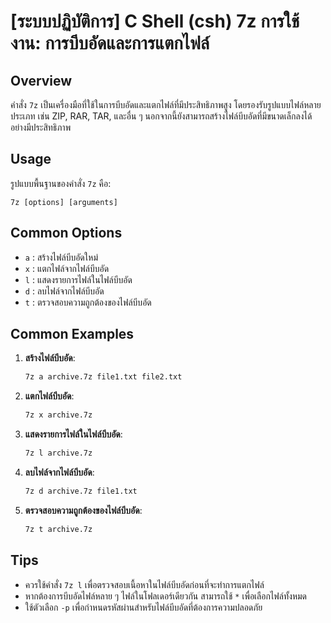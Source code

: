# [ระบบปฏิบัติการ] C Shell (csh) 7z การใช้งาน: การบีบอัดและการแตกไฟล์

## Overview
คำสั่ง `7z` เป็นเครื่องมือที่ใช้ในการบีบอัดและแตกไฟล์ที่มีประสิทธิภาพสูง โดยรองรับรูปแบบไฟล์หลายประเภท เช่น ZIP, RAR, TAR, และอื่น ๆ นอกจากนี้ยังสามารถสร้างไฟล์บีบอัดที่มีขนาดเล็กลงได้อย่างมีประสิทธิภาพ

## Usage
รูปแบบพื้นฐานของคำสั่ง `7z` คือ:
```
7z [options] [arguments]
```

## Common Options
- `a` : สร้างไฟล์บีบอัดใหม่
- `x` : แตกไฟล์จากไฟล์บีบอัด
- `l` : แสดงรายการไฟล์ในไฟล์บีบอัด
- `d` : ลบไฟล์จากไฟล์บีบอัด
- `t` : ตรวจสอบความถูกต้องของไฟล์บีบอัด

## Common Examples
1. **สร้างไฟล์บีบอัด**:
   ```bash
   7z a archive.7z file1.txt file2.txt
   ```

2. **แตกไฟล์บีบอัด**:
   ```bash
   7z x archive.7z
   ```

3. **แสดงรายการไฟล์ในไฟล์บีบอัด**:
   ```bash
   7z l archive.7z
   ```

4. **ลบไฟล์จากไฟล์บีบอัด**:
   ```bash
   7z d archive.7z file1.txt
   ```

5. **ตรวจสอบความถูกต้องของไฟล์บีบอัด**:
   ```bash
   7z t archive.7z
   ```

## Tips
- ควรใช้คำสั่ง `7z l` เพื่อตรวจสอบเนื้อหาในไฟล์บีบอัดก่อนที่จะทำการแตกไฟล์
- หากต้องการบีบอัดไฟล์หลาย ๆ ไฟล์ในโฟลเดอร์เดียวกัน สามารถใช้ `*` เพื่อเลือกไฟล์ทั้งหมด
- ใช้ตัวเลือก `-p` เพื่อกำหนดรหัสผ่านสำหรับไฟล์บีบอัดที่ต้องการความปลอดภัย